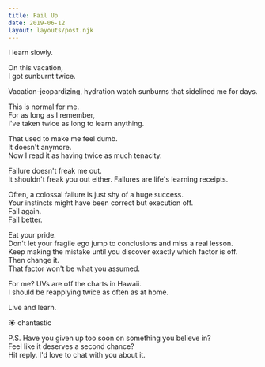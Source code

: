 ```yaml
---
title: Fail Up
date: 2019-06-12
layout: layouts/post.njk
---
```


I learn slowly.

On this vacation,  
I got sunburnt twice.

Vacation-jeopardizing, hydration watch sunburns that sidelined me for days.

This is normal for me.  
For as long as I remember,  
I've taken twice as long to learn anything.

That used to make me feel dumb.  
It doesn't anymore.  
Now I read it as having twice as much tenacity.

Failure doesn't freak me out.  
It shouldn't freak you out either.
Failures are life's learning receipts.

Often, a colossal failure is just shy of a huge success.  
Your instincts might have been correct but execution off.  
Fail again.  
Fail better.

Eat your pride.  
Don't let your fragile ego jump to conclusions and miss a real lesson.  
Keep making the mistake until you discover exactly which factor is off.  
Then change it.  
That factor won't be what you assumed.

For me?
UVs are off the charts in Hawaii.  
I should be reapplying twice as often as at home.

Live and learn.

☀️ chantastic

P.S.
Have you given up too soon on something you believe in?  
Feel like it deserves a second chance?  
Hit reply. I'd love to chat with you about it.
